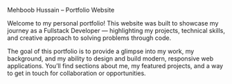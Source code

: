 Mehboob Hussain – Portfolio Website

Welcome to my personal portfolio! This website was built to showcase my journey as a Fullstack Developer — highlighting my projects, technical skills, and creative approach to solving problems through code.

The goal of this portfolio is to provide a glimpse into my work, my background, and my ability to design and build modern, responsive web applications. You’ll find sections about me, my featured projects, and a way to get in touch for collaboration or opportunities.